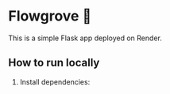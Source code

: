 # Flowgrove 🌱

This is a simple Flask app deployed on Render.

## How to run locally
1. Install dependencies:
